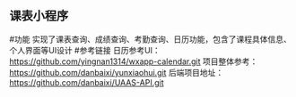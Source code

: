 ## 课表小程序
#功能
实现了课表查询、成绩查询、考勤查询、日历功能，包含了课程具体信息、个人界面等UI设计
#参考链接
日历参考UI：https://github.com/yingnan1314/wxapp-calendar.git
项目整体参考：https://github.com/danbaixi/yunxiaohui.git
后端项目地址：https://github.com/danbaixi/UAAS-API.git

